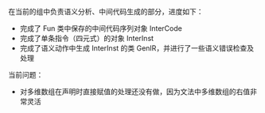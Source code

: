 在当前的组中负责语义分析、中间代码生成的部分，进度如下：
- 完成了 Fun 类中保存的中间代码序列对象 InterCode
- 完成了单条指令（四元式）的对象 InterInst
- 完成了语义动作中生成 InterInst 的类 GenIR，并进行了一些语义错误检查及处理

当前问题：
- 对多维数组在声明时直接赋值的处理还没有做，因为文法中多维数组的右值非常灵活